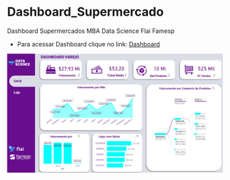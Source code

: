 # Dashboard_Supermercado

Dashboard Supermercados
MBA Data Science Flai Famesp

- Para acessar Dashboard clique no link:
[Dashboard](https://app.powerbi.com/view?r=eyJrIjoiYzVkYjc2NDEtMDVhYi00ZTYzLWI0ZDEtMzExMDRmZDIzYjI3IiwidCI6IjkzNGZmNThhLTk5ZjItNGVlOS1hYTg3LTRhZjNkZTFiMjBhNSJ9)

![Dashboard](Dashboard_Supermercado.png)
